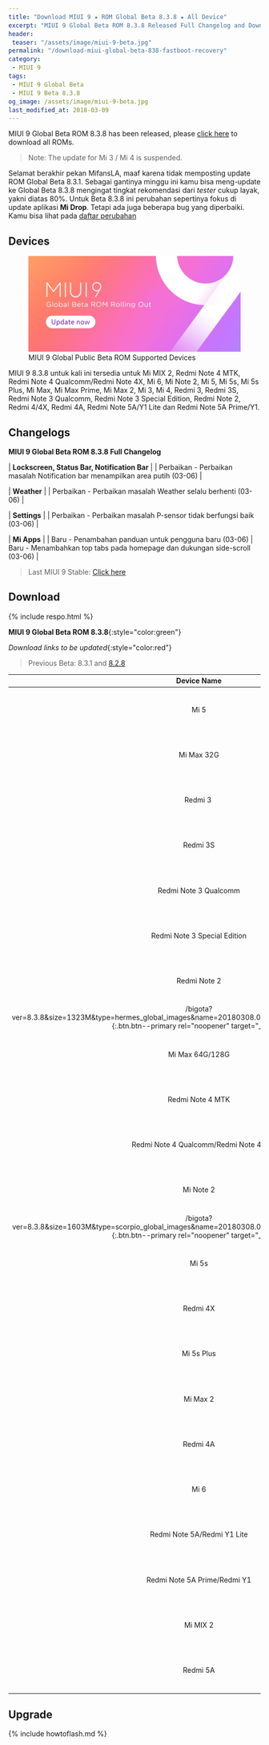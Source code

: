 ```yaml
---
title: "Download MIUI 9 ★ ROM Global Beta 8.3.8 ★ All Device"
excerpt: "MIUI 9 Global Beta ROM 8.3.8 Released Full Changelog and Download Links! Please click here to download all ROMs"
header:
 teaser: "/assets/image/miui-9-beta.jpg"
permalink: "/download-miui-global-beta-838-fastboot-recovery"
category:
 - MIUI 9
tags:
 - MIUI 9 Global Beta
 - MIUI 9 Beta 8.3.8
og_image: /assets/image/miui-9-beta.jpg
last_modified_at: 2018-03-09
---
```


MIUI 9 Global Beta ROM 8.3.8 has been released, please [click here](#download) to download all ROMs.

> Note: The update for Mi 3 / Mi 4 is suspended.

Selamat berakhir pekan MifansLA, maaf karena tidak memposting update ROM Global Beta 8.3.1. Sebagai gantinya minggu ini kamu bisa meng-update ke Global Beta 8.3.8 mengingat tingkat rekomendasi dari _tester_ cukup layak, yakni diatas 80%. Untuk Beta 8.3.8 ini perubahan sepertinya fokus di update aplikasi **Mi Drop**. Tetapi ada juga beberapa bug yang diperbaiki. Kamu bisa lihat pada [daftar perubahan](#changelogs)

## Devices

<figure class="center-block"><img src="/assets/image/miui-9-beta.jpg" alt="MIUI 9 Beta 8.3.8"/><figcaption>MIUI 9 Global Public Beta ROM Supported Devices</figcaption></figure>

MIUI 9 8.3.8 untuk kali ini tersedia untuk Mi MIX 2, Redmi Note 4 MTK, Redmi Note 4 Qualcomm/Redmi Note 4X, Mi 6, Mi Note 2, Mi 5, Mi 5s, Mi 5s Plus, Mi Max, Mi Max Prime, Mi Max 2, Mi 3, Mi 4, Redmi 3, Redmi 3S, Redmi Note 3 Qualcomm, Redmi Note 3 Special Edition, Redmi Note 2, Redmi 4/4X, Redmi 4A, Redmi Note 5A/Y1 Lite dan Redmi Note 5A Prime/Y1.

## Changelogs

**MIUI 9 Global Beta ROM 8.3.8 Full Changelog**

| **Lockscreen, Status Bar, Notification Bar** |
| Perbaikan - Perbaikan masalah Notification bar menampilkan area putih (03-06) |

| **Weather** |
| Perbaikan - Perbaikan masalah Weather selalu berhenti (03-06) |

| **Settings** |
| Perbaikan - Perbaikan masalah P-sensor tidak berfungsi baik (03-06) | 

| **Mi Apps** |
| Baru - Penambahan panduan untuk  pengguna baru (03-06)
| Baru - Menambahkan top tabs pada homepage dan dukungan side-scroll (03-06) |

> Last MIUI 9 Stable: [Click here](https://mi.knoacc.org//update-rom-miui-92-global-stable-full-changelog)

## Download

{% include respo.html %}

**MIUI 9 Global Beta ROM 8.3.8**{:style="color:green"}

_Download links to be updated_{:style="color:red"}

> Previous Beta: 8.3.1 and [8.2.8](/download-miui-global-beta-828-fastboot-recovery)

| Device Name | Via Updater | Via Miflash Tool |
|:---:|:---:|:---:|
| Mi 5 | [Recovery 1306M](/bigota?ver=8.3.8&size=1306M&type=miui_MI5Global&name=987fd67864_7.0.zip){:.btn.btn--primary rel="noopener" target="_blank"} | [Fastboot 1564M](/bigota?ver=8.3.8&size=1564M&type=gemini_global_images&name=20180308.0000.00_7.0_global_f6a96c44cf.tgz){:.btn.btn--primary rel="noopener" target="_blank"} |
| Mi Max 32G | [Recovery 1410M](/bigota?ver=8.3.8&size=1410M&type=miui_MIMAXGlobal&name=5ed73794c2_7.0.zip){:.btn.btn--primary rel="noopener" target="_blank"} | [Fastboot 1666M](/bigota?ver=8.3.8&size=1666M&type=hydrogen_global_images&name=20180308.0000.00_7.0_global_b2b7dd43f3.tgz){:.btn.btn--primary rel="noopener" target="_blank"} |
| Redmi 3  | [Recovery 941M](/bigota?ver=8.3.8&size=941M&type=miui_HM3Global&name=473bad5ea1_5.1.zip){:.btn.btn--primary rel="noopener" target="_blank"} | [Fastboot 1191M](/bigota?ver=8.3.8&size=1191M&type=ido_xhdpi_global_images&name=20180308.0000.00_5.1_global_1220610d00.tgz){:.btn.btn--primary rel="noopener" target="_blank"} |
| Redmi 3S | [Recovery 1238M](/bigota?ver=8.3.8&size=1238M&type=miui_HM3SGlobal&name=85ce1d88ad_6.0.zip){:.btn.btn--primary rel="noopener" target="_blank"} | [Fastboot 1494M](/bigota?ver=8.3.8&size=1494M&type=land_global_images&name=20180308.0000.00_6.0_global_b9c351d5ed.tgz){:.btn.btn--primary rel="noopener" target="_blank"} |
| Redmi Note 3 Qualcomm | [Recovery 1215M](/bigota?ver=8.3.8&size=1215M&type=miui_HMNote3ProGlobal&name=129f0ce8b5_6.0.zip){:.btn.btn--primary rel="noopener" target="_blank"} | [Fastboot 1475M](/bigota?ver=8.3.8&size=1475M&type=kenzo_global_images&name=20180308.0000.00_6.0_global_03309d3c85.tgz){:.btn.btn--primary rel="noopener" target="_blank"} |
| Redmi Note 3 Special Edition | [Recovery 1083M](/bigota?ver=8.3.8&size=1083M&type=miui_HMNote3ProtwGlobal&name=bc493446c1_6.0.zip){:.btn.btn--primary rel="noopener" target="_blank"} | [Fastboot 1343M](/bigota?ver=8.3.8&size=1343M&type=kate_global_images&name=20180308.0000.00_6.0_global_d57be33ef5.tgz){:.btn.btn--primary rel="noopener" target="_blank"} |
| Redmi Note 2 | [Recovery 949M](/bigota?ver=8.3.8&size=949M&type=miui_HMNote2Global&name=57a06b310a_5.0.zip){:.btn.btn--primary rel="noopener" target="_blank"} | [Fastboot 1323M 
/bigota?ver=8.3.8&size=1323M&type=hermes_global_images&name=20180308.0000.00_5.0_global_68209d8d26.tgz){:.btn.btn--primary rel="noopener" target="_blank"} |
| Mi Max 64G/128G | [Recovery 1410M](/bigota?ver=8.3.8&size=1410M&type=miui_MIMAX652Global&name=ee771d4736_7.0.zip){:.btn.btn--primary rel="noopener" target="_blank"} | [Fastboot 1666M](/bigota?ver=8.3.8&size=1666M&type=helium_global_images&name=20180308.0000.00_7.0_global_ca58fdefa9.tgz){:.btn.btn--primary rel="noopener" target="_blank"} |
| Redmi Note 4 MTK | [Recovery 1356M](/bigota?ver=8.3.8&size=1356M&type=miui_HMNote4Global&name=6c2067d21f_6.0.zip){:.btn.btn--primary rel="noopener" target="_blank"} | [Fastboot 1666M](/bigota?ver=8.3.8&size=1666M&type=nikel_global_images&name=20180308.0000.00_6.0_global_8121b34fe0.tgz){:.btn.btn--primary rel="noopener" target="_blank"} |
| Redmi Note 4 Qualcomm/Redmi Note 4X | [Recovery 1440M](/bigota?ver=8.3.8&size=1440M&type=miui_HMNote4XGlobal&name=f4098be0b7_7.0.zip){:.btn.btn--primary rel="noopener" target="_blank"} | [Fastboot 1966M](/bigota?ver=8.3.8&size=1966M&type=mido_global_images&name=20180308.0000.00_7.0_global_6a279ca37c.tgz){:.btn.btn--primary rel="noopener" target="_blank"} |
| Mi Note 2 | [Recovery 1345M](/bigota?ver=8.3.8&size=1345M&type=miui_MINote2Global&name=5b5f5020ec_7.0.zip){:.btn.btn--primary rel="noopener" target="_blank"} | [Fastboot 1603M 
/bigota?ver=8.3.8&size=1603M&type=scorpio_global_images&name=20180308.0000.00_7.0_global_478a549a74.tgz){:.btn.btn--primary rel="noopener" target="_blank"} |
| Mi 5s | [Recovery 1309M](/bigota?ver=8.3.8&size=1309M&type=miui_MI5SGlobal&name=67340e57a2_7.0.zip){:.btn.btn--primary rel="noopener" target="_blank"} | [Fastboot 1526M](/bigota?ver=8.3.8&size=1526M&type=capricorn_global_images&name=20180308.0000.00_7.0_global_2a411e8c19.tgz){:.btn.btn--primary rel="noopener" target="_blank"} |
| Redmi 4X | [Recovery 1275M](/bigota?ver=8.3.8&size=1275M&type=miui_HM4XGlobal&name=d181a0f6e0_7.1.zip){:.btn.btn--primary rel="noopener" target="_blank"} | [Fastboot 1789M](/bigota?ver=8.3.8&size=1789M&type=santoni_global_images&name=20180308.0000.00_7.1_global_2ccea8487c.tgz){:.btn.btn--primary rel="noopener" target="_blank"} |
| Mi 5s Plus | [Recovery 1327M](/bigota?ver=8.3.8&size=1327M&type=miui_MI5SPlusGlobal&name=780551ad1a_7.0.zip){:.btn.btn--primary rel="noopener" target="_blank"} | [Fastboot 1585M](/bigota?ver=8.3.8&size=1585M&type=natrium_global_images&name=20180308.0000.00_7.0_global_4349949b86.tgz){:.btn.btn--primary rel="noopener" target="_blank"} |
| Mi Max 2 | [Recovery 1539M](/bigota?ver=8.3.8&size=1539M&type=miui_MIMAX2Global&name=3534be2e7f_7.1.zip){:.btn.btn--primary rel="noopener" target="_blank"} | [Fastboot 2069M](/bigota?ver=8.3.8&size=2069M&type=oxygen_global_images&name=20180308.0000.00_7.1_global_36065ee843.tgz){:.btn.btn--primary rel="noopener" target="_blank"} |
| Redmi 4A | [Recovery 1280M](/bigota?ver=8.3.8&size=1280M&type=miui_HM4AGlobal&name=b9756fe008_7.1.zip){:.btn.btn--primary rel="noopener" target="_blank"} | [Fastboot 1805M](/bigota?ver=8.3.8&size=1805M&type=rolex_global_images&name=20180308.0000.00_7.1_global_03898ab74c.tgz){:.btn.btn--primary rel="noopener" target="_blank"} |
| Mi 6 | [Recovery 1525M](/bigota?ver=8.3.8&size=1525M&type=miui_MI6Global&name=108959a9dc_8.0.zip){:.btn.btn--primary rel="noopener" target="_blank"} | [Fastboot 2041M](/bigota?ver=8.3.8&size=2041M&type=sagit_global_images&name=20180308.0000.00_8.0_global_d25ceca6dd.tgz){:.btn.btn--primary rel="noopener" target="_blank"} |
| Redmi Note 5A/Redmi Y1 Lite | [Recovery 1227M](/bigota?ver=8.3.8&size=1227M&type=miui_HMNote5ALITEGlobal&name=f438ff35e4_7.1.zip){:.btn.btn--primary rel="noopener" target="_blank"} | [Fastboot 1778M](/bigota?ver=8.3.8&size=1778M&type=ugglite_global_images&name=20180308.0000.00_7.1_global_e0a3807763.tgz){:.btn.btn--primary rel="noopener" target="_blank"} |
| Redmi Note 5A Prime/Redmi Y1 | [Recovery 1234M](/bigota?ver=8.3.8&size=1234M&type=miui_HMNote5AGlobal&name=b396fc2955_7.1.zip){:.btn.btn--primary rel="noopener" target="_blank"} | [Fastboot 1842M](/bigota?ver=8.3.8&size=1842M&type=ugg_global_images&name=20180308.0000.00_7.1_global_e64f586c17.tgz){:.btn.btn--primary rel="noopener" target="_blank"} |
| Mi MIX 2 | [Recovery 1559M](/bigota?ver=8.3.8&size=1559M&type=miui_MIMIX2Global&name=cd96802156_8.0.zip){:.btn.btn--primary rel="noopener" target="_blank"} | [Fastboot 2050M](/bigota?ver=8.3.8&size=2050M&type=chiron_global_images&name=20180308.0000.00_8.0_global_8c579a2a6f.tgz){:.btn.btn--primary rel="noopener" target="_blank"} |
| Redmi 5A | [Recovery 1245M](/bigota?ver=8.3.8&size=1245M&type=miui_HM5AGlobal&name=e891e6b30b_7.1.zip){:.btn.btn--primary rel="noopener" target="_blank"} | [Fastboot 1781M](/bigota?ver=8.3.8&size=1781M&type=riva_global_images&name=20180308.0000.00_7.1_global_105b013eee.tgz){:.btn.btn--primary rel="noopener" target="_blank"} |

## Upgrade

{% include howtoflash.md %}